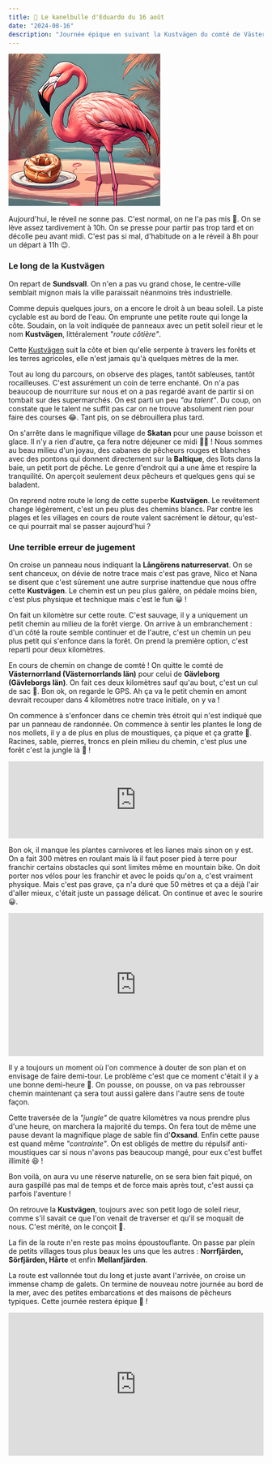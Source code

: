 ```yaml
---
title: 🥮 Le kanelbulle d'Eduardo du 16 août
date: "2024-08-16"
description: "Journée épique en suivant la Kustvägen du comté de Västernorrland à celui de Gävleborg !"
---
```


![Kanelbullar d'Eduardo](../kanelbullar_eduardo.png)

Aujourd'hui, le réveil ne sonne pas. C'est normal, on ne l'a pas mis 🤭. On se lève assez tardivement à 10h. On se presse pour partir pas trop tard et on décolle peu avant midi. C'est pas si mal, d'habitude on a le réveil à 8h pour un départ à 11h 😉.

### Le long de la Kustvägen
On repart de **Sundsvall**. On n'en a pas vu grand chose, le centre-ville semblait mignon mais la ville paraissait néanmoins très industrielle.

Comme depuis quelques jours, on a encore le droit à un beau soleil. La piste cyclable est au bord de l'eau. On emprunte une petite route qui longe la côte. Soudain, on la voit indiquée de panneaux avec un petit soleil rieur et le nom **Kustvägen**, littéralement *"route côtière"*.

Cette [Kustvägen](https://www.kustvägen.se) suit la côte et bien qu'elle serpente à travers les forêts et les terres agricoles, elle n'est jamais qu'à quelques mètres de la mer.

Tout au long du parcours, on observe des plages, tantôt sableuses, tantôt rocailleuses. C'est assurément un coin de terre enchanté. On n'a pas beaucoup de nourriture sur nous et on a pas regardé avant de partir si on tombait sur des supermarchés. On est parti un peu *"au talent"*. Du coup, on constate que le talent ne suffit pas car on ne trouve absolument rien pour faire des courses 😂. Tant pis, on se débrouillera plus tard.

On s'arrête dans le magnifique village de **Skatan** pour une pause boisson et glace. Il n'y a rien d'autre, ça fera notre déjeuner ce midi 🍨😋 ! Nous sommes au beau milieu d'un joyau, des cabanes de pêcheurs rouges et blanches avec des pontons qui donnent directement sur la **Baltique**, des îlots dans la baie, un petit port de pêche. Le genre d'endroit qui a une âme et respire la tranquilité. On aperçoit seulement deux pêcheurs et quelques gens qui se baladent. 

On reprend notre route le long de cette superbe **Kustvägen**. Le revêtement change légèrement, c'est un peu plus des chemins blancs. Par contre les plages et les villages en cours de route valent sacrément le détour, qu'est-ce qui pourrait mal se passer aujourd'hui ?

### Une terrible erreur de jugement

On croise un panneau nous indiquant la **Långörens naturreservat**. On se sent chanceux, on dévie de notre trace mais c'est pas grave, Nico et Nana se disent que c'est sûrement une autre surprise inattendue que nous offre cette **Kustvägen**. Le chemin est un peu plus galère, on pédale moins bien, c'est plus physique et technique mais c'est le fun 😀 !

On fait un kilomètre sur cette route. C'est sauvage, il y a uniquement un petit chemin au milieu de la forêt vierge. On arrive à un embranchement : d'un côté la route semble continuer et de l'autre, c'est un chemin un peu plus petit qui s'enfonce dans la forêt. On prend la première option, c'est reparti pour deux kilomètres.

En cours de chemin on change de comté ! On quitte le comté de **Västernorrland (Västernorrlands län)** pour celui de **Gävleborg (Gävleborgs län)**. On fait ces deux kilomètres sauf qu'au bout, c'est un cul de sac 🤔. Bon ok, on regarde le GPS. Ah ça va le petit chemin en amont devrait recouper dans 4 kilomètres notre trace initiale, on y va !

On commence à s'enfoncer dans ce chemin très étroit qui n'est indiqué que par un panneau de randonnée. On commence à sentir les plantes le long de nos mollets, il y a de plus en plus de moustiques, ça pique et ça gratte 😬. Racines, sable, pierres, troncs en plein milieu du chemin, c'est plus une forêt c'est la jungle là 🐒 !

<div style="left: 0; width: 100%; height: 152px; position: relative;"><iframe src="https://open.spotify.com/embed/track/0G21yYKMZoHa30cYVi1iA8?utm_source=oembed" style="top: 0; left: 0; width: 100%; height: 100%; position: absolute; border: 0;" allowfullscreen allow="clipboard-write; encrypted-media; fullscreen; picture-in-picture;"></iframe></div>

Bon ok, il manque les plantes carnivores et les lianes mais sinon on y est. On a fait 300 mètres en roulant mais là il faut poser pied à terre pour franchir certains obstacles qui sont limites même en mountain bike. On doit porter nos vélos pour les franchir et avec le poids qu'on a, c'est vraiment physique. Mais c'est pas grave, ça n'a duré que 50 mètres et ça a déjà l'air d'aller mieux, c'était juste un passage délicat. On continue et avec le sourire 😀. 

<div style="width: 100%; height: 0; position: relative; padding-bottom: 56%;"><iframe src="https://giphy.com/embed/3orif9cvf1QZWWaY36" style="top: 0; left: 0; width: 100%; height: 100%; position: absolute; border: 0;" allowfullscreen scrolling="no" allow="encrypted-media;" class="giphy-embed"></iframe></div>

Il y a toujours un moment où l'on commence à douter de son plan et on envisage de faire demi-tour. Le problème c'est que ce moment c'était il y a une bonne demi-heure 🤣. On pousse, on pousse, on va pas rebrousser chemin maintenant ça sera tout aussi galère dans l'autre sens de toute façon.

Cette traversée de la *"jungle"* de quatre kilomètres va nous prendre plus d'une heure, on marchera la majorité du temps. On fera tout de même une pause devant la magnifique plage de sable fin d'**Oxsand**. Enfin cette pause est quand même *"contrainte"*. On est obligés de mettre du répulsif anti-moustiques car si nous n'avons pas beaucoup mangé, pour eux c'est buffet illimité 😆 !

Bon voilà, on aura vu une réserve naturelle, on se sera bien fait piqué, on aura gaspillé pas mal de temps et de force mais après tout, c'est aussi ça parfois l'aventure !

On retrouve la **Kustvägen**, toujours avec son petit logo de soleil rieur, comme s'il savait ce que l'on venait de traverser et qu'il se moquait de nous. C'est mérité, on le conçoit 🤭.

La fin de la route n'en reste pas moins époustouflante. On passe par plein de petits villages tous plus beaux les uns que les autres : **Norrfjärden, Sörfjärden, Hårte** et enfin **Mellanfjärden**.

La route est vallonnée tout du long et juste avant l'arrivée, on croise un immense champ de galets. On termine de nouveau notre journée au bord de la mer, avec des petites embarcations et des maisons de pêcheurs typiques. Cette journée restera épique 🤩 !

<div style="width: 100%; height: 0; position: relative; padding-bottom: 56%;"><iframe src="https://giphy.com/embed/FaccRs2HBiqVb328DE" style="top: 0; left: 0; width: 100%; height: 100%; position: absolute; border: 0;" allowfullscreen scrolling="no" allow="encrypted-media;" class="giphy-embed"></iframe></div>
